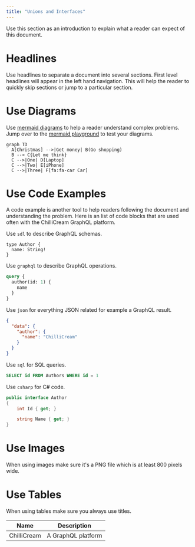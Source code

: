```yaml
---
title: "Unions and Interfaces"
---
```


Use this section as an introduction to explain what a reader can expect of this document.

# Headlines

Use headlines to separate a document into several sections. First level headlines will appear in the left hand navigation. This will help the reader to quickly skip sections or jump to a particular section.

# Use Diagrams

Use [mermaid diagrams](https://mermaid-js.github.io/mermaid) to help a reader understand complex problems. Jump over to the [mermaid playground](https://mermaid-js.github.io/mermaid-live-editor) to test your diagrams.

```mermaid
graph TD
  A[Christmas] -->|Get money| B(Go shopping)
  B --> C{Let me think}
  C -->|One| D[Laptop]
  C -->|Two| E[iPhone]
  C -->|Three| F[fa:fa-car Car]
```

# Use Code Examples

A code example is another tool to help readers following the document and understanding the problem. Here is an list of code blocks that are used often with the ChilliCream GraphQL platform.

Use `sdl` to describe GraphQL schemas.

```sdl
type Author {
  name: String!
}
```

Use `graphql` to describe GraphQL operations.

```graphql
query {
  author(id: 1) {
    name
  }
}
```

Use `json` for everything JSON related for example a GraphQL result.

```json
{
  "data": {
    "author": {
      "name": "ChilliCream"
    }
  }
}
```

Use `sql` for SQL queries.

```sql
SELECT id FROM Authors WHERE id = 1
```

Use `csharp` for C# code.

```csharp
public interface Author
{
    int Id { get; }

    string Name { get; }
}
```

# Use Images

When using images make sure it's a PNG file which is at least 800 pixels wide.

# Use Tables

When using tables make sure you always use titles.

| Name        | Description        |
| ----------- | ------------------ |
| ChilliCream | A GraphQL platform |
